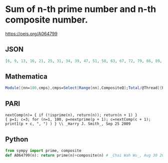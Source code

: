 # Sum of n\-th prime number and n\-th composite number\.
https://oeis.org/A064799
## JSON
```JSON
[6, 9, 13, 16, 21, 25, 31, 34, 39, 47, 51, 58, 63, 67, 72, 79, 86, 89, 97, 103, 106, 113, 118, 125, 135, 140, 143, 149, 153, 158, 173, 179, 186, 189, 200, 203, 211, 218, 223, 230, 237, 241, 253, 256, 261, 264, 277, 291, 296, 299, 305, 313, 316, 327, 334, 341]
```
## Mathematica
```Mathematica
Module[{nn=100,cmps},cmps=Select[Range[nn],CompositeQ];Total/@Thread[{Prime[Range[ Length[ cmps]]],cmps}]] (* _Harvey P. Dale_, Mar 31 2024 *)
```
## PARI
```PARI
nextComp(n)= { if (!isprime(n), return(n)); return(n + 1) }
{ p=1; c=3; for (n=1, 100, p=nextprime(p + 1); c=nextComp(c + 1); print1(p + c, ", ") ) } \\ _Harry J. Smith_, Sep 25 2009
```
## Python
```Python
from sympy import prime, composite
def A064799(n): return prime(n)+composite(n) # _Chai Wah Wu_, Aug 30 2021
```
